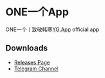 # ONE一个App

ONE一个丨致敬韩寒[YG.App](https://yg.app) official app

## Downloads

- [Releases Page](https://github.com/oneApp2020/OneApp/releases)
- [Telegram Channel](https://t.me/ONE2020_NEWS)
